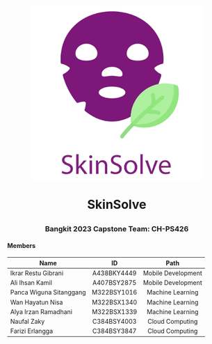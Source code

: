 <p align="center">
  <img align="center" width="400" src="https://github.com/Capstone-Project-CH-PS426/Web-Development/blob/main/logo.png" />
</p>
<h1 align="center">SkinSolve</h1>
<h2 align="center"></h2>

<h3 align="center">Bangkit 2023 Capstone Team: CH-PS426 </h3>

#### Members
| Name                    | ID            | Path               |
| ----------------------  |:-------------:|:------------------:|
| Ikrar Restu Gibrani     | A438BKY4449   | Mobile Development | 
| Ali Ihsan Kamil         | A407BSY2875   | Mobile Development |
| Panca Wiguna Sitanggang | M322BSY1016   | Machine Learning   | 
| Wan Hayatun Nisa        | M322BSX1340   | Machine Learning   | 
| Alya Irzan Ramadhani    | M322BSX1339   | Machine Learning   | 
| Naufal Zaky             | C384BSY4003   | Cloud Computing    |  
| Farizi Erlangga         | C384BSY3847   | Cloud Computing    |
